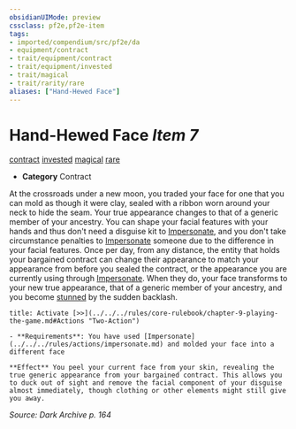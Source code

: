 ```yaml
---
obsidianUIMode: preview
cssclass: pf2e,pf2e-item
tags:
- imported/compendium/src/pf2e/da
- equipment/contract
- trait/equipment/contract
- trait/equipment/invested
- trait/magical
- trait/rarity/rare
aliases: ["Hand-Hewed Face"]
---
```

# Hand-Hewed Face *Item 7*  
[contract](contract-lol.md)  [invested](invested.md)  [magical](magical.md)  [rare](rare.md)  

- **Category** Contract

At the crossroads under a new moon, you traded your face for one that you can mold as though it were clay, sealed with a ribbon worn around your neck to hide the seam. Your true appearance changes to that of a generic member of your ancestry. You can shape your facial features with your hands and thus don't need a disguise kit to [Impersonate](impersonate.md), and you don't take circumstance penalties to [Impersonate](impersonate.md) someone due to the difference in your facial features. Once per day, from any distance, the entity that holds your bargained contract can change their appearance to match your appearance from before you sealed the contract, or the appearance you are currently using through [Impersonate](impersonate.md). When they do, your face transforms to your new true appearance, that of a generic member of your ancestry, and you become [stunned](conditions.md#Stunned) by the sudden backlash.

```ad-embed-ability
title: Activate [>>](../../../rules/core-rulebook/chapter-9-playing-the-game.md#Actions "Two-Action")

- **Requirements**: You have used [Impersonate](../../../rules/actions/impersonate.md) and molded your face into a different face

**Effect** You peel your current face from your skin, revealing the true generic appearance from your bargained contract. This allows you to duck out of sight and remove the facial component of your disguise almost immediately, though clothing or other elements might still give you away.
```

*Source: Dark Archive p. 164*
